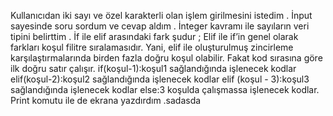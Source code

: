 Kullanıcıdan iki sayı ve özel karakterli olan işlem girilmesini istedim .
İnput sayesinde soru sordum ve cevap aldım .
İnteger kavramı ile sayıların veri tipini belirttim .
İf ile elif arasındaki fark şudur ;
Elif ile if’in genel olarak farkları koşul filitre sıralamasıdır. 
Yani, elif ile oluşturulmuş zincirleme karşılaştırmalarında birden fazla doğru koşul olabilir.
Fakat kod sırasına göre ilk doğru satır çalışır.
if(koşul-1):koşul1 sağlandığında işlenecek kodlar
elif(koşul-2):koşul2 sağlandığında işlenecek kodlar
elif (koşul - 3):koşul3 sağlandığında işlenecek kodlar
else:3 koşulda çalışmassa işlenecek kodlar.
Print komutu ile de ekrana yazdırdım .sadasda

